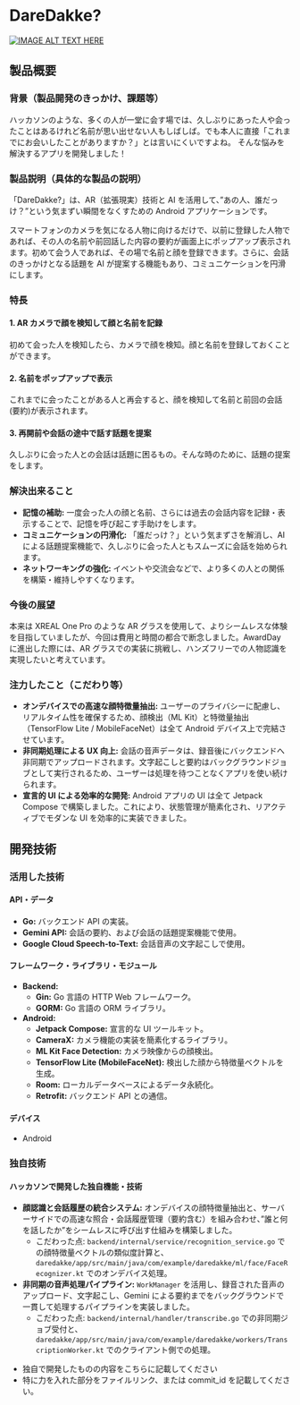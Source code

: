# DareDakke?

[![IMAGE ALT TEXT HERE](https://jphacks.com/wp-content/uploads/2025/05/JPHACKS2025_ogp.jpg)](https://www.youtube.com/watch?v=lA9EluZugD8)

## 製品概要

### 背景（製品開発のきっかけ、課題等）

ハッカソンのような、多くの人が一堂に会す場では、久しぶりにあった人や会ったことはあるけれど名前が思い出せない人もしばしば。でも本人に直接「これまでにお会いしたことがありますか？」とは言いにくいですよね。
そんな悩みを解決するアプリを開発しました！

### 製品説明（具体的な製品の説明）

「DareDakke?」は、AR（拡張現実）技術と AI を活用して、”あの人、誰だっけ？”という気まずい瞬間をなくすための Android アプリケーションです。

スマートフォンのカメラを気になる人物に向けるだけで、以前に登録した人物であれば、その人の名前や前回話した内容の要約が画面上にポップアップ表示されます。初めて会う人であれば、その場で名前と顔を登録できます。さらに、会話のきっかけとなる話題を AI が提案する機能もあり、コミュニケーションを円滑にします。

### 特長

#### 1. AR カメラで顔を検知して顔と名前を記録

初めて会った人を検知したら、カメラで顔を検知。顔と名前を登録しておくことができます。

#### 2. 名前をポップアップで表示

これまでに会ったことがある人と再会すると、顔を検知して名前と前回の会話(要約)が表示されます。

#### 3. 再開前や会話の途中で話す話題を提案

久しぶりに会った人との会話は話題に困るもの。そんな時のために、話題の提案をします。

### 解決出来ること

-   **記憶の補助:** 一度会った人の顔と名前、さらには過去の会話内容を記録・表示することで、記憶を呼び起こす手助けをします。
-   **コミュニケーションの円滑化:** 「誰だっけ？」という気まずさを解消し、AI による話題提案機能で、久しぶりに会った人ともスムーズに会話を始められます。
-   **ネットワーキングの強化:** イベントや交流会などで、より多くの人との関係を構築・維持しやすくなります。

### 今後の展望

本来は XREAL One Pro のような AR グラスを使用して、よりシームレスな体験を目指していましたが、今回は費用と時間の都合で断念しました。AwardDay に進出した際には、AR グラスでの実装に挑戦し、ハンズフリーでの人物認識を実現したいと考えています。

### 注力したこと（こだわり等）

-   **オンデバイスでの高速な顔特徴量抽出:** ユーザーのプライバシーに配慮し、リアルタイム性を確保するため、顔検出（ML Kit）と特徴量抽出（TensorFlow Lite / MobileFaceNet）は全て Android デバイス上で完結させています。
-   **非同期処理による UX 向上:** 会話の音声データは、録音後にバックエンドへ非同期でアップロードされます。文字起こしと要約はバックグラウンドジョブとして実行されるため、ユーザーは処理を待つことなくアプリを使い続けられます。
-   **宣言的 UI による効率的な開発:** Android アプリの UI は全て Jetpack Compose で構築しました。これにより、状態管理が簡素化され、リアクティブでモダンな UI を効率的に実装できました。

## 開発技術

### 活用した技術

#### API・データ

-   **Go:** バックエンド API の実装。
-   **Gemini API:** 会話の要約、および会話の話題提案機能で使用。
-   **Google Cloud Speech-to-Text:** 会話音声の文字起こしで使用。

#### フレームワーク・ライブラリ・モジュール

-   **Backend:**
    -   **Gin:** Go 言語の HTTP Web フレームワーク。
    -   **GORM:** Go 言語の ORM ライブラリ。
-   **Android:**
    -   **Jetpack Compose:** 宣言的な UI ツールキット。
    -   **CameraX:** カメラ機能の実装を簡素化するライブラリ。
    -   **ML Kit Face Detection:** カメラ映像からの顔検出。
    -   **TensorFlow Lite (MobileFaceNet):** 検出した顔から特徴量ベクトルを生成。
    -   **Room:** ローカルデータベースによるデータ永続化。
    -   **Retrofit:** バックエンド API との通信。

#### デバイス

-   Android

### 独自技術

#### ハッカソンで開発した独自機能・技術

-   **顔認識と会話履歴の統合システム:** オンデバイスの顔特徴量抽出と、サーバーサイドでの高速な照合・会話履歴管理（要約含む）を組み合わせ、”誰と何を話したか”をシームレスに呼び出す仕組みを構築しました。
    -   こだわった点: `backend/internal/service/recognition_service.go` での顔特徴量ベクトルの類似度計算と、`daredakke/app/src/main/java/com/example/daredakke/ml/face/FaceRecognizer.kt` でのオンデバイス処理。
-   **非同期の音声処理パイプライン:** `WorkManager` を活用し、録音された音声のアップロード、文字起こし、Gemini による要約までをバックグラウンドで一貫して処理するパイプラインを実装しました。
    -   こだわった点: `backend/internal/handler/transcribe.go` での非同期ジョブ受付と、`daredakke/app/src/main/java/com/example/daredakke/workers/TranscriptionWorker.kt` でのクライアント側での処理。

*   独自で開発したものの内容をこちらに記載してください
*   特に力を入れた部分をファイルリンク、または commit_id を記載してください。
